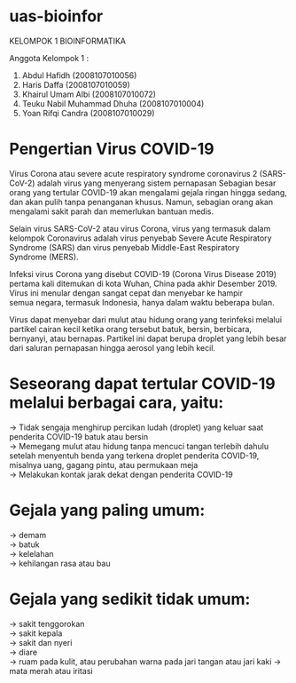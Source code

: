 # uas-bioinfor

KELOMPOK 1 BIOINFORMATIKA

Anggota Kelompok 1 :
1. Abdul Hafidh (2008107010056)
2. Haris Daffa (2008107010059)
3. Khairul Umam Albi (2008107010072)
4. Teuku Nabil Muhammad Dhuha (2008107010004)
5. Yoan Rifqi Candra (2008107010029)

# Pengertian Virus COVID-19
Virus Corona atau severe acute respiratory syndrome coronavirus 2 (SARS-CoV-2) adalah virus yang menyerang sistem pernapasan
Sebagian besar orang yang tertular COVID-19 akan mengalami gejala ringan hingga sedang, dan akan pulih tanpa penanganan khusus. Namun, sebagian orang akan mengalami sakit parah dan memerlukan bantuan medis.

Selain virus SARS-CoV-2 atau virus Corona, virus yang termasuk dalam kelompok Coronavirus adalah virus penyebab Severe Acute Respiratory Syndrome (SARS) dan virus penyebab Middle-East Respiratory Syndrome (MERS).

Infeksi virus Corona yang disebut COVID-19 (Corona Virus Disease 2019) pertama kali ditemukan di kota Wuhan, China pada akhir Desember 2019. Virus ini menular dengan sangat cepat dan menyebar ke hampir semua negara, termasuk Indonesia, hanya dalam waktu beberapa bulan.

Virus dapat menyebar dari mulut atau hidung orang yang terinfeksi melalui partikel cairan kecil ketika orang tersebut batuk, bersin, berbicara, bernyanyi, atau bernapas. Partikel ini dapat berupa droplet yang lebih besar dari saluran pernapasan hingga aerosol yang lebih kecil.

# Seseorang dapat tertular COVID-19 melalui berbagai cara, yaitu:     
  -> Tidak sengaja menghirup percikan ludah (droplet) yang keluar saat penderita COVID-19 batuk atau bersin     
  -> Memegang mulut atau hidung tanpa mencuci tangan terlebih dahulu setelah menyentuh benda yang terkena droplet penderita COVID-19, misalnya uang, gagang pintu, atau permukaan meja    
  -> Melakukan kontak jarak dekat dengan penderita COVID-19   


# Gejala yang paling umum:    
  -> demam    
  -> batuk    
  -> kelelahan    
  -> kehilangan rasa atau bau   

# Gejala yang sedikit tidak umum:   
  -> sakit tenggorokan    
  -> sakit kepala   
  -> sakit dan nyeri    
  -> diare    
  -> ruam pada kulit, atau perubahan warna pada jari tangan atau jari kaki
  -> mata merah atau iritasi
